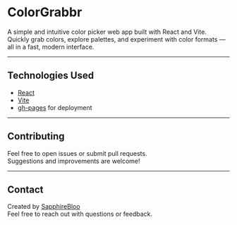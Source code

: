 # ColorGrabbr

A simple and intuitive color picker web app built with React and Vite.  
Quickly grab colors, explore palettes, and experiment with color formats — all in a fast, modern interface.

---

## Technologies Used

- [React](https://reactjs.org/)  
- [Vite](https://vitejs.dev/)  
- [gh-pages](https://github.com/tschaub/gh-pages) for deployment  

---

## Contributing

Feel free to open issues or submit pull requests.  
Suggestions and improvements are welcome!

---

## Contact

Created by [SapphireBloo](https://github.com/SapphireBloo)  
Feel free to reach out with questions or feedback.
